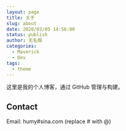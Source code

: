 ```yaml
---
layout: page
title: 关于
slug: about
date: 2020/03/05 14:56:00
status: publish
author: 无名烟
categories: 
  - Maverick
  - Dev
tags: 
  - theme
---
```


这里是我的个人博客，通过 GitHub 管理与构建。


## Contact

Email: humy#sina.com (replace # with @)

